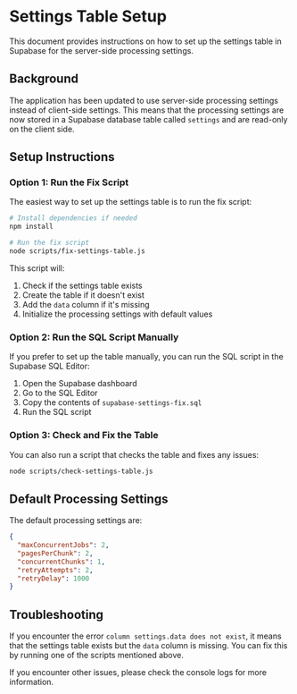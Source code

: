 # Settings Table Setup

This document provides instructions on how to set up the settings table in Supabase for the server-side processing settings.

## Background

The application has been updated to use server-side processing settings instead of client-side settings. This means that the processing settings are now stored in a Supabase database table called `settings` and are read-only on the client side.

## Setup Instructions

### Option 1: Run the Fix Script

The easiest way to set up the settings table is to run the fix script:

```bash
# Install dependencies if needed
npm install

# Run the fix script
node scripts/fix-settings-table.js
```

This script will:
1. Check if the settings table exists
2. Create the table if it doesn't exist
3. Add the `data` column if it's missing
4. Initialize the processing settings with default values

### Option 2: Run the SQL Script Manually

If you prefer to set up the table manually, you can run the SQL script in the Supabase SQL Editor:

1. Open the Supabase dashboard
2. Go to the SQL Editor
3. Copy the contents of `supabase-settings-fix.sql`
4. Run the SQL script

### Option 3: Check and Fix the Table

You can also run a script that checks the table and fixes any issues:

```bash
node scripts/check-settings-table.js
```

## Default Processing Settings

The default processing settings are:

```json
{
  "maxConcurrentJobs": 2,
  "pagesPerChunk": 2,
  "concurrentChunks": 1,
  "retryAttempts": 2,
  "retryDelay": 1000
}
```

## Troubleshooting

If you encounter the error `column settings.data does not exist`, it means that the settings table exists but the `data` column is missing. You can fix this by running one of the scripts mentioned above.

If you encounter other issues, please check the console logs for more information.
